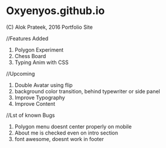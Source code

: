 # Oxyenyos.github.io
(C) Alok Prateek, 2016
Portfolio Site


//Features Added
1. Polygon Experiment
2. Chess Board
3. Typing Anim with CSS


//Upcoming
1. Double Avatar using flip
2. background color transition, behind typewriter or side panel
3. Improve Typography
4. Improve Content

//Lst of known Bugs
1. Polygon menu doesnt center properly on mobile
2. About me is checked even on intro section
3. font awesome, doesnt work in footer 


